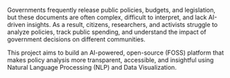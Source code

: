 Governments frequently release public policies, budgets, and legislation, but these documents are often complex, difficult to interpret, and lack AI-driven insights. As a result, citizens, researchers, and activists struggle to analyze policies, track public spending, and understand the impact of government decisions on different communities.

This project aims to build an AI-powered, open-source (FOSS) platform that makes policy analysis more transparent, accessible, and insightful using Natural Language Processing (NLP) and Data Visualization.
